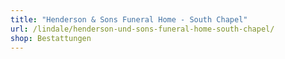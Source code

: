 ```yaml
---
title: "Henderson & Sons Funeral Home - South Chapel"
url: /lindale/henderson-und-sons-funeral-home-south-chapel/
shop: Bestattungen
---
```

